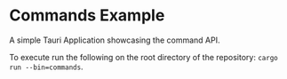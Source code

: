 # Commands Example

A simple Tauri Application showcasing the command API.

To execute run the following on the root directory of the repository: `cargo run --bin=commands`.
